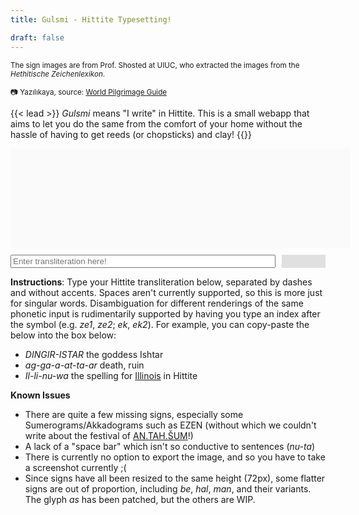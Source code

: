 ```yaml
---
title: Gulsmi - Hittite Typesetting!

draft: false
---
```


<small> The sign images are from Prof. Shosted at UIUC, who extracted the images from the *Hethitische Zeichenlexikon*. 

:camera: Yazılıkaya, source: [World Pilgrimage Guide](https://sacredsites.com/middle_east/turkey/yazilikaya.html)
</small> 

{{< lead >}} *Gulsmi* means "I write" in Hittite. This is a small webapp that aims to let you do the same from the comfort of your home without the hassle of having to get reeds (or chopsticks) and clay! {{</lead >}}


<div id="mainframe">
    <div id="displayFrame">
        <span class="signWrapper"> </span>
    </div>
    <div id="inputForm">
        <div id="inputSpan">
            <input type="text" placeholder = "Enter transliteration here!" id="inputBox"/>
        </div>
        <div id="selectionHelp">
            <div id = "selectionContent"></div>
        </div>
    </div>
</div>

**Instructions**: Type your Hittite transliteration below, separated by dashes and without accents. Spaces aren't currently supported, so this is more just for singular words. Disambiguation for different renderings of the same phonetic input is rudimentarily supported by having you type an index after the symbol (e.g. *ze1*, *ze2*; *ek*, *ek2*). For example, you can copy-paste the below into the box below: 

* *DINGIR-ISTAR* the goddess Ishtar
* *ag-ga-a-at-ta-ar* death, ruin
* *Il-li-nu-wa* the spelling for [Illinois](http://faculty.las.illinois.edu/rshosted/ne%C5%A1ili.html) in Hittite

**Known Issues**
* There are quite a few missing signs, especially some Sumerograms/Akkadograms such as EZEN (without which we couldn't write about the festival of [AN.TAH.ŠUM](http://faculty.las.illinois.edu/rshosted/docs/Festival%20of%20AN-TAH-SUM.pdf)!)
* A lack of a "space bar" which isn't so conductive to sentences (*nu-ta*)
* There is currently no option to export the image, and so you have to take a screenshot currently ;(
* Since signs have all been resized to the same height (72px), some flatter signs are out of proportion, including *be*, *hal*, *man*, and their variants. The glyph *as* has been patched, but the others are WIP.
<script src="https://ajax.googleapis.com/ajax/libs/jquery/3.6.4/jquery.min.js"></script>
<!-- <script src="/js/hittite_typesetting.js"> -->

<style>
#displayFrame {
overflow: auto;
  background-color: #fafafa;
  padding: 20px;
  /* margin-top: 5px;
  margin-bottom: 5px; */
  margin-bottom: 10px;
  min-height: 120px;
  width: 100%;
  /* display: inline-grid; */
  /* grid-template-columns: repeat(5, 1fr); */
  /* grid-column-gap: 5px; */
  /* grid-row-gap:   10px; */
}

#inputForm {
    margin-top: 10px;
    color: #3c424d;
    display: flex;
    align-items: stretch;
    width: 100%;

}

#inputSpan {
    overflow: auto;
    margin-right: 10px;
    flex-grow: 4;
}

input {
    width: 100%;
}

#selectionHelp {
    background-color: #e0e0e0;
    display: flex;
    flex: 1 1 auto;
    align-items:center;
    justify-content:center;
}

#selectionContent {
    margin-left: 10px;
}
.signWrapper {
    /* max-width: 100%; */
    float: left;
}

</style>

<script>

function findSignName(str) {
    //format of str: <glyph reference name>[number = idx]
    const re = /^([a-z]+)([0-9]*)$/;
    console.log(re.exec(str));
    matches = []

    let matchRes = re.exec(str);
    if(matchRes == null) return null;
    let symbol = matchRes[1];
    let index  = parseInt(matchRes[2]); //one-based
    if(!index) index = 1;
    
    if(index <= 0) return null;

    // console.log("symbol = <" + symbol + ">");
    for(let x in signList) {
        pair = signList[x];
        if(pair[0] == symbol) {
            matches.push(pair[1]);
        }
    }
    // console.log("index = ", index, "match count = ", matches.length);
    if(matches.length < index) return null;
    
    return { symbol, matches, index };
}

function parse(str) {
    let splits = str.split('-');
    let result = [];
    console.log(splits.length, splits);
    for(var i = 0; i < splits.length; i++) {
        let findRes = findSignName(splits[i].toLowerCase());
        if(findRes === null) {
            // console.log("Not found ", splits[i].toLowerCase());
            return null;
        }
        let { symbol, matches, index } = findRes;
        $("#selectionContent").html(`${symbol}: ${matches.length} sign${matches.length > 1 ? 's' : ''} found`);
        result.push(matches[index - 1]);
    }
    return result;
}
var signList;
$("#mainframe").ready(function() {
    $.get("/cuneiform_names.txt", function(data) {
        // console.log(data);
        signList = data.split('\n');
        for(var i = 0; i < signList.length; i++) signList[i] = signList[i].split('\t');
    }, "text");
});

$("#inputBox").on("input", function() {
    let inputStr = $(this).val();
    parseResult = parse(inputStr);
    if(parseResult) {
        // console.log("not fnull!,", parseResult);
        $("#displayFrame").html("");
        for(let i in parseResult) {
            $("#displayFrame").append(`
<span class="signWrapper">
    <img src="/cuneiform_images/${parseResult[i]}" class="sign">
</span>
            `);
        }
    }
});



</script>